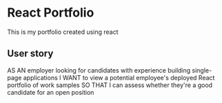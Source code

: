 # React Portfolio

This is my portfolio created using react 

## User story 
AS AN employer looking for candidates with experience building single-page applications
I WANT to view a potential employee's deployed React portfolio of work samples
SO THAT I can assess whether they're a good candidate for an open position



##


